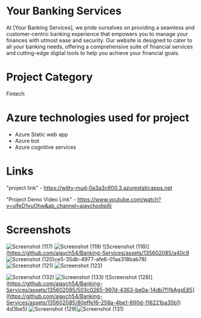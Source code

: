 # Your Banking Services
At [Your Banking Services], we pride ourselves on providing a seamless and customer-centric banking experience that empowers you to manage your finances with utmost ease and security. Our website is designed to cater to all your banking needs, offering a comprehensive suite of financial services and cutting-edge digital tools to help you achieve your financial goals.
# Project Category
Fintech

# Azure technologies used for project
* Azure Static web app
* Azure bot
* Azure cognitive services

# Links
"project link" - https://witty-mud-0a3a3c600.3.azurestaticapps.net

"Project Demo Video Link" - https://www.youtube.com/watch?v=ulfeD1vuOhw&ab_channel=ajaychodipilli

# Screenshots
![Screenshot (117)](https://github.com/ajaych54/Banking-Services/assets/135602085/6284f806-5d2a-4a65-9d1e-950b88288da3)
![Screenshot (119)](https://github.com/ajaych54/Banking-Services/assets/135602085/ec16ae21-ac94-47f5-9b9b-be1bd401890c)
![Screenshot (118)](https://github.com/ajaych54/Banking-Services/assets/135602085/a40c9
![Screenshot (120)](https://github.com/ajaych54/Banking-Services/assets/135602085/0d7654c2-f84f-4960-91b2-78f7a330784e)ce5-35db-4977-afe6-01aa318bab78)
![Screenshot (121)](https://github.com/ajaych54/Banking-Services/assets/135602085/5f07ea26-c117-43f1-8d9c-8e9894fa57db)
![Screenshot (122)](https://github.com/ajaych54/Banking-Services/assets/135602085/0e642644-2fb5-42a3-822d-8ccbb9677208)


![Screenshot (132)](https://github.com/ajaych54/Banking-Services/assets/135602085/a9751716-25b3-4475-83b0-28d8881ed6d4)
![Screenshot (133)](https://github.com/ajaych54/Banking-Services/assets/135602085/01b06144-2e8e-498d-8c21-fb2a20622eb8)
![Screenshot (128)](https://github.com/ajaych54/Banking-Services/assets/135602085/503c0265-997d-4363-be0a-14db7f![bAgsE85](https://github.com/ajaych54/Banking-Services/assets/135602085/80effe16-258a-4be1-890d-116221ba35b1)
4d3be5)
![Screenshot (129)](https://github.com/ajaych54/Banking-Services/assets/135602085/8be1bcfd-5dc1-4d84-b32c-1e009898ff64)![Screenshot (131)](https://github.com/ajaych54/Banking-Services/assets/135602085/b51e6a15-ca3a-438e-a2a7-f831b2c63a62)

